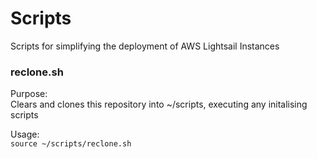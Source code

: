 # Scripts
Scripts for simplifying the deployment of AWS Lightsail Instances

### reclone.sh
Purpose: \
Clears and clones this repository into ~/scripts, executing any initalising scripts

Usage: \
`source ~/scripts/reclone.sh`
